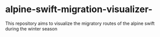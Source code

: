 # alpine-swift-migration-visualizer-
This repository aims to visualize the migratory routes of the alpine swift during the winter season
